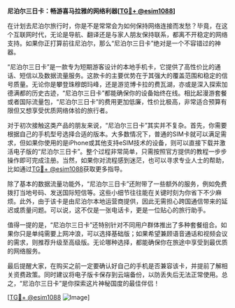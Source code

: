 **尼泊尔三日卡：畅游喜马拉雅的网络利器[[TG💪+ @esim1088](https://t.me/s/esim1088)]**

在计划去尼泊尔旅行时，你是不是常常会为如何保持网络连接而发愁？毕竟，在这个互联网时代，无论是导航、翻译还是与家人朋友保持联系，都离不开稳定的网络支持。如果你正打算前往尼泊尔，那么“尼泊尔三日卡”绝对是一个不容错过的神器。

“尼泊尔三日卡”是一款专为短期游客设计的本地手机卡，它提供了高性价比的通话、短信以及数据流量服务。这款卡的主要优势在于其强大的覆盖范围和稳定的信号质量。无论你是攀登珠穆朗玛峰，还是游览博卡拉的费瓦湖，亦或是深入探索加德满都的历史古迹，“尼泊尔三日卡”都能确保你的设备始终在线。相比起漫游套餐或者国际流量包，“尼泊尔三日卡”的费用更加低廉，性价比极高，非常适合预算有限但又想享受优质网络体验的旅行者。

对于初次接触这类产品的朋友来说，“尼泊尔三日卡”其实并不复杂。首先，你需要根据自己的手机型号选择合适的版本。大多数情况下，普通的SIM卡就可以满足需求，但如果你使用的是iPhone或其他支持eSIM技术的设备，则可以直接下载并激活电子版的“尼泊尔三日卡”。整个过程非常简单，只需按照官方提供的教程一步步操作即可完成注册。当然，如果你对流程感到迷茫，也可以寻求专业人士的帮助，比如通过[TG💪+ @esim1088](https://t.me/s/esim1088)获取更多指导。

除了基本的数据流量功能外，“尼泊尔三日卡”还附带了一些额外的服务，例如免费拨打当地号码、发送国际短信等。这些小细节往往能在关键时刻为你省下不少麻烦。此外，由于该卡是由尼泊尔本地运营商提供，因此无需担心跨国通信带来的延迟或质量问题。可以说，这不仅是一张电话卡，更是一位贴心的旅行助手。

值得一提的是，“尼泊尔三日卡”还特别针对不同用户群体推出了多种套餐组合。如果你只是单纯需要上网冲浪，可以选择基础版；如果希望兼顾语音通话和视频会议的需求，则推荐升级至高级版。无论哪种选择，都能确保你在旅途中享受到最优质的网络服务。

最后提醒大家，在购买之前一定要确认好自己的手机是否兼容该卡，并提前了解相关资费政策。同时建议将电子版卡保存到云端备份，以防丢失后无法正常使用。总之，“尼泊尔三日卡”是你探索这片神秘国度的最佳伴侣！

[[TG💪+ @esim1088](https://t.me/s/esim1088) ![Image](https://i.postimg.cc/4NQfJmqS/Snipaste-2025-05-13-00-14-12.png)]